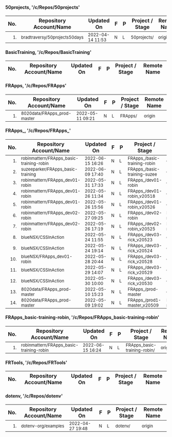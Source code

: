 <body><style> table { border-spacing: 0; border-collapse: collapse; }
                 td { padding: 1px 7px 1px 7px; font-size: 13px; }
     td:first-child { text-align: right; } </style>


 #### 50projects, '/c/Repos/50projects'
 
| No. | Repository Account/Name                                      | Updated On       | F | P | Project / Stage                | Remote Name
| --- | ------------------------------------------------------------ | ---------------- | - | - | ------------------------------ | --------------------------
|  1. |        bradtraversy/50projects50days                         | 2022-04-14 11:53 | N | L | 50projects/                    | origin               |

 #### BasicTraining, '/c/Repos/BasicTraining'
 
| No. | Repository Account/Name                                      | Updated On       | F | P | Project / Stage                | Remote Name
| --- | ------------------------------------------------------------ | ---------------- | - | - | ------------------------------ | --------------------------

 #### FRApps, '/c/Repos/FRApps'
 
| No. | Repository Account/Name                                      | Updated On       | F | P | Project / Stage                | Remote Name
| --- | ------------------------------------------------------------ | ---------------- | - | - | ------------------------------ | --------------------------
|  1. |            8020data/FRApps_prod-master                       | 2022-05-11 09:21 | N | L | FRApps/                        | origin               |

 #### FRApps_, '/c/Repos/FRApps_'
 
| No. | Repository Account/Name                                      | Updated On       | F | P | Project / Stage                | Remote Name
| --- | ------------------------------------------------------------ | ---------------- | - | - | ------------------------------ | --------------------------
|  1. |        robinmattern/FRApps_basic-training-robin              | 2022-06-15 16:26 | N | L | FRApps_/basic-training-robin   | origin               |
|  2. |         suzeeparker/FRApps_basic-training                    | 2022-06-09 17:40 | N | L | FRApps_/basic-training-suzee   | origin               |
|  3. |        robinmattern/FRApps_dev01-robin                       | 2022-05-31 17:33 | N | L | FRApps_/dev01-robin            | origin               |
|  4. |        robinmattern/FRApps_dev01-robin                       | 2022-05-26 11:34 | N | L | FRApps_/dev01-robin_v20518     | origin               |
|  5. |        robinmattern/FRApps_dev01-robin                       | 2022-05-26 15:56 | N | L | FRApps_/dev01-robin_v20526     | origin               |
|  6. |        robinmattern/FRApps_dev02-robin                       | 2022-05-27 09:25 | N | L | FRApps_/dev02-robin            | FRApps_dev02-robin   |
|  7. |        robinmattern/FRApps_dev02-robin                       | 2022-05-26 17:19 | N | L | FRApps_/dev02-robin_v20525     | FRApps_dev02-robin   |
|  8. |             blueNSX/CSSInAction                              | 2022-05-24 11:55 | N | L | FRApps_/dev03-rick_v20523      | origin               |
|  9. |             blueNSX/CSSInAction                              | 2022-05-24 19:14 | N | L | FRApps_/dev03-rick_v20524      | origin               |
| 10. |             blueNSX/FRApps_dev01-robin                       | 2022-05-28 20:44 | N | L | FRApps_/dev03-rick_v20528      | origin               |
| 11. |             blueNSX/CSSInAction                              | 2022-05-29 14:07 | N | L | FRApps_/dev03-rick_v20529      | origin               |
| 12. |             blueNSX/CSSInAction                              | 2022-05-30 10:00 | N | L | FRApps_/dev03-rick_v20530      | origin               |
| 13. |            8020data/FRApps_prod-master                       | 2022-05-10 15:23 | N | L | FRApps_/prod-master            | origin               |
| 14. |            8020data/FRApps_prod-master                       | 2022-05-09 19:02 | N | L | FRApps_/prod1-master_v20509    | FRApps_prod1-master  |

 #### FRApps_basic-training-robin, '/c/Repos/FRApps_basic-training-robin'
 
| No. | Repository Account/Name                                      | Updated On       | F | P | Project / Stage                | Remote Name
| --- | ------------------------------------------------------------ | ---------------- | - | - | ------------------------------ | --------------------------
|  1. |        robinmattern/FRApps_basic-training-robin              | 2022-06-15 16:24 | N | L | FRApps_basic-training-robin/   | origin               |

 #### FRTools, '/c/Repos/FRTools'
 
| No. | Repository Account/Name                                      | Updated On       | F | P | Project / Stage                | Remote Name
| --- | ------------------------------------------------------------ | ---------------- | - | - | ------------------------------ | --------------------------

 #### dotenv, '/c/Repos/dotenv'
 
| No. | Repository Account/Name                                      | Updated On       | F | P | Project / Stage                | Remote Name
| --- | ------------------------------------------------------------ | ---------------- | - | - | ------------------------------ | --------------------------
|  1. |          dotenv-org/examples                                 | 2022-04-27 19:48 | N | L | dotenv/                        | origin               |


